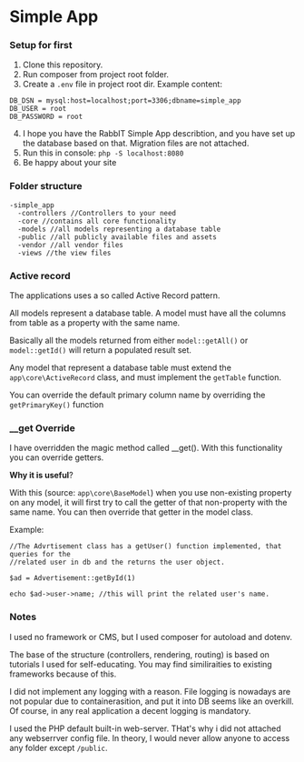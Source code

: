 # Simple App
### Setup for first
1. Clone this repository.
2. Run composer from project root folder.
3. Create a `.env` file in project root dir. Example content:
```
DB_DSN = mysql:host=localhost;port=3306;dbname=simple_app
DB_USER = root
DB_PASSWORD = root
```
4. I hope you have the RabbIT Simple App describtion, and you have set up the 
database based on that. Migration files are not attached.
5. Run this in console: `php -S localhost:8080`
6. Be happy about your site

### Folder structure
```
-simple_app
  -controllers //Controllers to your need
  -core //contains all core functionality
  -models //all models representing a database table
  -public //all publicly available files and assets
  -vendor //all vendor files
  -views //the view files
```

### Active record
The applications uses a so called Active Record pattern.

All models represent a database table. A model must have all the columns from table as a property with the same name.

Basically all the models returned from 
either `model::getAll()` or `model::getId()` will return a populated result set. 

Any model that represent a database table must extend the `app\core\ActiveRecord` class, and must
implement the `getTable` function.

You can override the default primary column name by overriding the `getPrimaryKey()` function

### __get Override
I have overridden the magic method called __get(). With this functionality you can override getters.

**Why it is useful**?

With this (source: `app\core\BaseModel`) when you use non-existing property on any model,
it will first try to call the getter of that non-property with the same name.
You can then override that getter in the model class. 

Example: 
```
//The Advrtisement class has a getUser() function implemented, that queries for the
//related user in db and the returns the user object.

$ad = Advertisement::getById(1)

echo $ad->user->name; //this will print the related user's name. 
```

### Notes
I used no framework or CMS, but I used composer for autoload and dotenv.

The base of the structure (controllers, rendering, routing) is based on tutorials I used for self-educating. You may find similiraities to
existing frameworks because of this.

I did not implement any logging with a reason. File logging is nowadays are not popular due to containerasition, 
and put it into DB seems like an overkill. Of course, in any real application a decent logging is mandatory.

I used the PHP default built-in web-server. THat's why i did not attached any webserrver config file.
In theory, I would never allow anyone to access any folder except `/public`.


